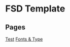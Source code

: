 # FSD Template
## Pages
[Test](http://fsd.vovnet.github.io)
[Fonts & Type](http://fsd.vovnet.github.io/pages/colors-and-fonts.html)